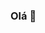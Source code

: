 ### Olá 👋

<!--
**RodrigoCloud/RodrigoCloud** is a ✨ _Calculator_ ✨
- 📫 How to reach me: Facebook:Rodrigo Freitas
- 😄 Pronouns: Cloud
- ⚡ Fun fact: Essa calculadora é animada e bonita
-->
